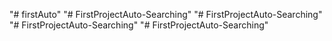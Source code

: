 "# firstAuto" 
"# FirstProjectAuto-Searching" 
"# FirstProjectAuto-Searching" 
"# FirstProjectAuto-Searching" 
"# FirstProjectAuto-Searching" 
